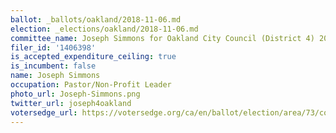```yaml
---
ballot: _ballots/oakland/2018-11-06.md
election: _elections/oakland/2018-11-06.md
committee_name: Joseph Simmons for Oakland City Council (District 4) 2018
filer_id: '1406398'
is_accepted_expenditure_ceiling: true
is_incumbent: false
name: Joseph Simmons
occupation: Pastor/Non-Profit Leader
photo_url: Joseph-Simmons.png
twitter_url: joseph4oakland
votersedge_url: https://votersedge.org/ca/en/ballot/election/area/73/contests/contest/17340/candidate/139760?&county=alameda%20county&election_authority_id=1
---
```

